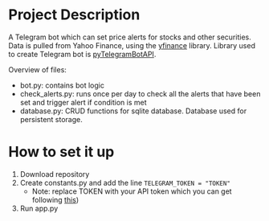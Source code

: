 # Project Description
A Telegram bot which can set price alerts for stocks and other securities. Data is pulled from Yahoo Finance, using the [yfinance](https://github.com/ranaroussi/yfinance) library. Library used to create Telegram bot is [pyTelegramBotAPI](https://github.com/eternnoir/pyTelegramBotAPI). 

Overview of files:
- bot.py: contains bot logic
- check_alerts.py: runs once per day to check all the alerts that have been set and trigger alert if condition is met
- database.py: CRUD functions for sqlite database. Database used for persistent storage.

# How to set it up
1. Download repository
1. Create constants.py and add the line `TELEGRAM_TOKEN = "TOKEN"` 
    - Note: replace TOKEN with your API token which you can get following [this](https://core.telegram.org/bots/tutorial#obtain-your-bot-token))
1. Run app.py
